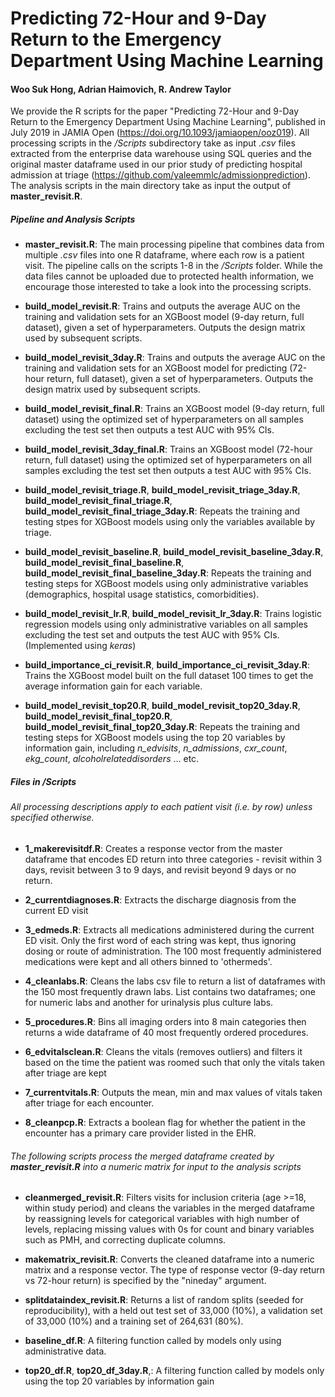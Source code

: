 # Predicting 72-Hour and 9-Day Return to the Emergency Department Using Machine Learning
#### Woo Suk Hong, Adrian Haimovich, R. Andrew Taylor

We provide the R scripts for the paper "Predicting 72-Hour and 9-Day Return to the Emergency Department Using Machine Learning", published in July 2019 in JAMIA Open (https://doi.org/10.1093/jamiaopen/ooz019). All processing scripts in the */Scripts* subdirectory take as input *.csv* files extracted from the enterprise data warehouse using SQL queries and the original master dataframe used in our prior study of predicting hospital admission at triage (https://github.com/yaleemmlc/admissionprediction). The analysis scripts in the main directory take as input the output of **master_revisit.R**.

##### Pipeline and Analysis Scripts

* **master_revisit.R**: The main processing pipeline that combines data from multiple *.csv* files into one R dataframe, where each row is a patient visit. The pipeline calls on the scripts 1-8 in the */Scripts* folder. While the data files cannot be uploaded due to protected health information, we encourage those interested to take a look into the processing scripts. 

* **build_model_revisit.R**: Trains and outputs the average AUC on the training and validation sets for an XGBoost model (9-day return, full dataset), given a set of hyperparameters. Outputs the design matrix used by subsequent scripts.

* **build_model_revisit_3day.R**: Trains and outputs the average AUC on the training and validation sets for an XGBoost model for predicting (72-hour return, full dataset), given a set of hyperparameters. Outputs the design matrix used by subsequent scripts.

* **build_model_revisit_final.R**: Trains an XGBoost model (9-day return, full dataset) using the optimized set of hyperparameters on all samples excluding the test set then outputs a test AUC with 95% CIs.

* **build_model_revisit_3day_final.R**: Trains an XGBoost model (72-hour return, full dataset) using the optimized set of hyperparameters on all samples excluding the test set then outputs a test AUC with 95% CIs.

* **build_model_revisit_triage.R**, **build_model_revisit_triage_3day.R**, **build_model_revisit_final_triage.R**, **build_model_revisit_final_triage_3day.R**: Repeats the training and testing stpes for XGBoost models using only the variables available by triage.

* **build_model_revisit_baseline.R**, **build_model_revisit_baseline_3day.R**, **build_model_revisit_final_baseline.R**, **build_model_revisit_final_baseline_3day.R**: Repeats the training and testing steps for XGBoost models using only administrative variables (demographics, hospital usage statistics, comorbidities).

* **build_model_revisit_lr.R**, **build_model_revisit_lr_3day.R**: Trains logistic regression models using only administrative variables on all samples excluding the test set and outputs the test AUC with 95% CIs. (Implemented using *keras*)

* **build_importance_ci_revisit.R**, **build_importance_ci_revisit_3day.R**: Trains the XGBoost model built on the full dataset 100 times to get the average information gain for each variable.

* **build_model_revisit_top20.R**, **build_model_revisit_top20_3day.R**, **build_model_revisit_final_top20.R**, **build_model_revisit_final_top20_3day.R**: Repeats the training and testing steps for XGBoost models using the top 20 variables by information gain, including *n_edvisits*, *n_admissions*, *cxr_count*, *ekg_count*, *alcoholrelateddisorders* ... etc.


##### Files in */Scripts*
###### All processing descriptions apply to each patient visit (i.e. by row) unless specified otherwise.

* **1_makerevisitdf.R**: Creates a response vector from the master dataframe that encodes ED return into three categories - revisit within 3 days, revisit between 3 to 9 days, and revisit beyond 9 days or no return.

* **2_currentdiagnoses.R**: Extracts the discharge diagnosis from the current ED visit

* **3_edmeds.R**: Extracts all medications administered during the current ED visit. Only the first word of each string was kept, thus ignoring dosing or route of administration. The 100 most frequently administered medications were kept and all others binned to 'othermeds'. 

* **4_cleanlabs.R**: Cleans the labs csv file to return a list of dataframes with the 150 most frequently drawn labs. List contains two dataframes; one for numeric labs and another for urinalysis plus culture labs. 

* **5_procedures.R**: Bins all imaging orders into 8 main categories then returns a wide dataframe of 40 most frequently ordered procedures.

* **6_edvitalsclean.R**: Cleans the vitals (removes outliers) and filters it based on the time the patient was roomed such that only the vitals taken after triage are kept

* **7_currentvitals.R**: Outputs the mean, min and max values of vitals taken after triage for each encounter.

* **8_cleanpcp.R**: Extracts a boolean flag for whether the patient in the encounter has a primary care provider listed in the EHR.


###### The following scripts process the merged dataframe created by **master_revisit.R** into a numeric matrix for input to the analysis scripts

* **cleanmerged_revisit.R**: Filters visits for inclusion criteria (age >=18, within study period) and cleans the variables in the merged dataframe by reassigning levels for categorical variables with high number of levels, replacing missing values with 0s for count and binary variables such as PMH, and correcting duplicate columns.

* **makematrix_revisit.R**: Converts the cleaned dataframe into a numeric matrix and a response vector. The type of response vector (9-day return vs 72-hour return) is specified by the "nineday" argument.

* **splitdataindex_revisit.R**: Returns a list of random splits (seeded for reproducibility), with a held out test set of 33,000 (10%), a validation set of 33,000 (10%) and a training set of 264,631 (80%).

* **baseline_df.R**: A filtering function called by models only using administrative data.

* **top20_df.R**,  **top20_df_3day.R**,: A filtering function called by models only using the top 20 variables by information gain
